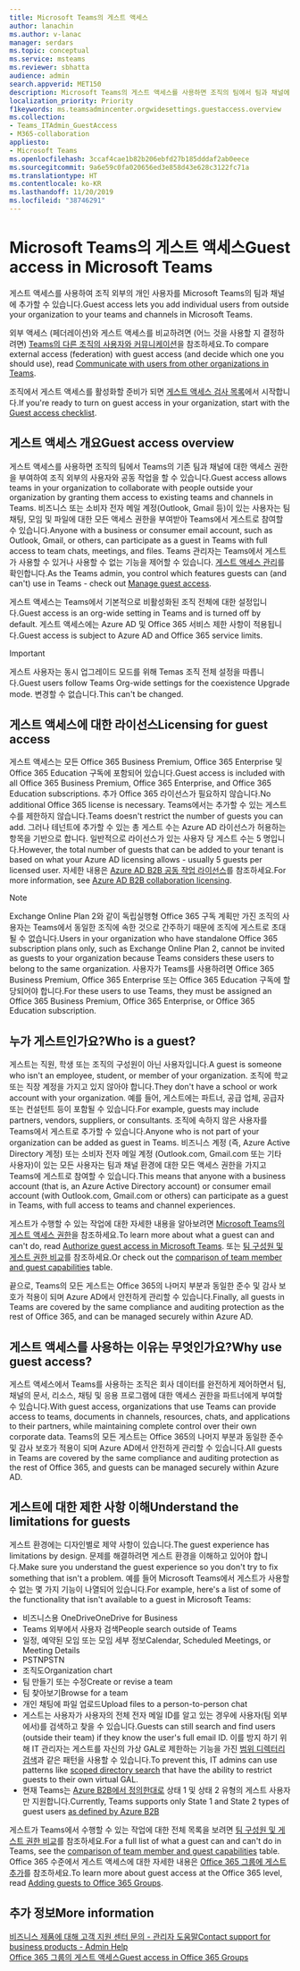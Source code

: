 ```yaml
---
title: Microsoft Teams의 게스트 액세스
author: lanachin
ms.author: v-lanac
manager: serdars
ms.topic: conceptual
ms.service: msteams
ms.reviewer: sbhatta
audience: admin
search.appverid: MET150
description: Microsoft Teams의 게스트 액세스를 사용하면 조직의 팀에서 팀과 채널에 대한 액세스 권한을 부여하여 조직 외부의 사용자와 공동 작업을 할 수 있습니다.
localization_priority: Priority
f1keywords: ms.teamsadmincenter.orgwidesettings.guestaccess.overview
ms.collection:
- Teams_ITAdmin_GuestAccess
- M365-collaboration
appliesto:
- Microsoft Teams
ms.openlocfilehash: 3ccaf4cae1b82b206ebfd27b185dddaf2ab0eece
ms.sourcegitcommit: 9a6e59c0fa020656ed3e858d43e628c3122fc71a
ms.translationtype: HT
ms.contentlocale: ko-KR
ms.lasthandoff: 11/20/2019
ms.locfileid: "38746291"
---
```

<a name="guest-access-in-microsoft-teams"></a><span data-ttu-id="d4b79-103">Microsoft Teams의 게스트 액세스</span><span class="sxs-lookup"><span data-stu-id="d4b79-103">Guest access in Microsoft Teams</span></span>
======================================

<span data-ttu-id="d4b79-104">게스트 액세스를 사용하여 조직 외부의 개인 사용자를 Microsoft Teams의 팀과 채널에 추가할 수 있습니다.</span><span class="sxs-lookup"><span data-stu-id="d4b79-104">Guest access lets you add individual users from outside your organization to your teams and channels in Microsoft Teams.</span></span> 

<span data-ttu-id="d4b79-105">외부 액세스 (페더레이션)와 게스트 액세스를 비교하려면 (어느 것을 사용할 지 결정하려면) [Teams의 다른 조직의 사용자와 커뮤니케이션](communicate-with-users-from-other-organizations.md)을 참조하세요.</span><span class="sxs-lookup"><span data-stu-id="d4b79-105">To compare external access (federation) with guest access (and decide which one you should use), read [Communicate with users from other organizations in Teams](communicate-with-users-from-other-organizations.md).</span></span>

<span data-ttu-id="d4b79-106">조직에서 게스트 액세스를 활성화할 준비가 되면 [게스트 액세스 검사 목록](guest-access-checklist.md)에서 시작합니다.</span><span class="sxs-lookup"><span data-stu-id="d4b79-106">If you're ready to turn on guest access in your organization, start with the [Guest access checklist](guest-access-checklist.md).</span></span>

## <a name="guest-access-overview"></a><span data-ttu-id="d4b79-107">게스트 액세스 개요</span><span class="sxs-lookup"><span data-stu-id="d4b79-107">Guest access overview</span></span>

<span data-ttu-id="d4b79-108">게스트 액세스를 사용하면 조직의 팀에서 Teams의 기존 팀과 채널에 대한 액세스 권한을 부여하여 조직 외부의 사용자와 공동 작업을 할 수 있습니다.</span><span class="sxs-lookup"><span data-stu-id="d4b79-108">Guest access allows teams in your organization to collaborate with people outside your organization by granting them access to existing teams and channels in Teams.</span></span> <span data-ttu-id="d4b79-109">비즈니스 또는 소비자 전자 메일 계정(Outlook, Gmail 등)이 있는 사용자는 팀 채팅, 모임 및 파일에 대한 모든 액세스 권한을 부여받아 Teams에서 게스트로 참여할 수 있습니다.</span><span class="sxs-lookup"><span data-stu-id="d4b79-109">Anyone with a business or consumer email account, such as Outlook, Gmail, or others, can participate as a guest in Teams with full access to team chats, meetings, and files.</span></span> <span data-ttu-id="d4b79-110">Teams 관리자는 Teams에서 게스트가 사용할 수 있거나 사용할 수 없는 기능을 제어할 수 있습니다. [게스트 액세스 관리](manage-guests.md)를 확인합니다.</span><span class="sxs-lookup"><span data-stu-id="d4b79-110">As the Teams admin, you control which features guests can (and can't) use in Teams - check out [Manage guest access](manage-guests.md).</span></span>

<span data-ttu-id="d4b79-111">게스트 액세스는 Teams에서 기본적으로 비활성화된 조직 전체에 대한 설정입니다.</span><span class="sxs-lookup"><span data-stu-id="d4b79-111">Guest access is an org-wide setting in Teams and is turned off by default.</span></span> <span data-ttu-id="d4b79-112">게스트 액세스에는 Azure AD 및 Office 365 서비스 제한 사항이 적용됩니다.</span><span class="sxs-lookup"><span data-stu-id="d4b79-112">Guest access is subject to Azure AD and Office 365 service limits.</span></span>


> [!IMPORTANT]
> <span data-ttu-id="d4b79-113">게스트 사용자는 동시 업그레이드 모드를 위해 Temas 조직 전체 설정을 따릅니다.</span><span class="sxs-lookup"><span data-stu-id="d4b79-113">Guest users follow Teams Org-wide settings for the coexistence Upgrade mode.</span></span> <span data-ttu-id="d4b79-114">변경할 수 없습니다.</span><span class="sxs-lookup"><span data-stu-id="d4b79-114">This can't be changed.</span></span>

## <a name="licensing-for-guest-access"></a><span data-ttu-id="d4b79-115">게스트 액세스에 대한 라이선스</span><span class="sxs-lookup"><span data-stu-id="d4b79-115">Licensing for guest access</span></span>

<span data-ttu-id="d4b79-116">게스트 액세스는 모든 Office 365 Business Premium, Office 365 Enterprise 및 Office 365 Education 구독에 포함되어 있습니다.</span><span class="sxs-lookup"><span data-stu-id="d4b79-116">Guest access is included with all Office 365 Business Premium, Office 365 Enterprise, and Office 365 Education subscriptions.</span></span> <span data-ttu-id="d4b79-117">추가 Office 365 라이선스가 필요하지 않습니다.</span><span class="sxs-lookup"><span data-stu-id="d4b79-117">No additional Office 365 license is necessary.</span></span> <span data-ttu-id="d4b79-118">Teams에서는 추가할 수 있는 게스트 수를 제한하지 않습니다.</span><span class="sxs-lookup"><span data-stu-id="d4b79-118">Teams doesn't restrict the number of guests you can add.</span></span> <span data-ttu-id="d4b79-119">그러나 테넌트에 추가할 수 있는 총 게스트 수는 Azure AD 라이선스가 허용하는 항목을 기반으로 합니다. 일반적으로 라이선스가 있는 사용자 당 게스트 수는 5 명입니다.</span><span class="sxs-lookup"><span data-stu-id="d4b79-119">However, the total number of guests that can be added to your tenant is based on what your Azure AD licensing allows - usually 5 guests per licensed user.</span></span> <span data-ttu-id="d4b79-120">자세한 내용은 [Azure AD B2B 공동 작업 라이선스](https://docs.microsoft.com/azure/active-directory/b2b/licensing-guidance)를 참조하세요.</span><span class="sxs-lookup"><span data-stu-id="d4b79-120">For more information, see [Azure AD B2B collaboration licensing](https://docs.microsoft.com/azure/active-directory/b2b/licensing-guidance).</span></span>


> [!NOTE]
> <span data-ttu-id="d4b79-121">Exchange Online Plan 2와 같이 독립실행형 Office 365 구독 계획만 가진 조직의 사용자는 Teams에서 동일한 조직에 속한 것으로 간주하기 때문에 조직에 게스트로 초대될 수 없습니다.</span><span class="sxs-lookup"><span data-stu-id="d4b79-121">Users in your organization who have standalone Office 365 subscription plans only, such as Exchange Online Plan 2, cannot be invited as guests to your organization because Teams considers these users to belong to the same organization.</span></span> <span data-ttu-id="d4b79-122">사용자가 Teams를 사용하려면 Office 365 Business Premium, Office 365 Enterprise 또는 Office 365 Education 구독에 할당되어야 합니다.</span><span class="sxs-lookup"><span data-stu-id="d4b79-122">For these users to use Teams, they must be assigned an Office 365 Business Premium, Office 365 Enterprise, or Office 365 Education subscription.</span></span> 

## <a name="who-is-a-guest"></a><span data-ttu-id="d4b79-123">누가 게스트인가요?</span><span class="sxs-lookup"><span data-stu-id="d4b79-123">Who is a guest?</span></span>

<span data-ttu-id="d4b79-124">게스트는 직원, 학생 또는 조직의 구성원이 아닌 사용자입니다.</span><span class="sxs-lookup"><span data-stu-id="d4b79-124">A guest is someone who isn't an employee, student, or member of your organization.</span></span> <span data-ttu-id="d4b79-125">조직에 학교 또는 직장 계정을 가지고 있지 않아야 합니다.</span><span class="sxs-lookup"><span data-stu-id="d4b79-125">They don't have a school or work account with your organization.</span></span> <span data-ttu-id="d4b79-126">예를 들어, 게스트에는 파트너, 공급 업체, 공급자 또는 컨설턴트 등이 포함될 수 있습니다.</span><span class="sxs-lookup"><span data-stu-id="d4b79-126">For example, guests may include partners, vendors, suppliers, or consultants.</span></span> <span data-ttu-id="d4b79-127">조직에 속하지 않은 사용자를 Teams에서 게스트로 추가할 수 있습니다.</span><span class="sxs-lookup"><span data-stu-id="d4b79-127">Anyone who is not part of your organization can be added as guest in Teams.</span></span> <span data-ttu-id="d4b79-128">비즈니스 계정 (즉, Azure Active Directory 계정) 또는 소비자 전자 메일 계정 (Outlook.com, Gmail.com 또는 기타 사용자)이 있는 모든 사용자는 팀과 채널 환경에 대한 모든 액세스 권한을 가지고 Teams에 게스트로 참여할 수 있습니다.</span><span class="sxs-lookup"><span data-stu-id="d4b79-128">This means that anyone with a business account (that is, an Azure Active Directory account) or consumer email account (with Outlook.com, Gmail.com or others) can participate as a guest in Teams, with full access to teams and channel experiences.</span></span>

<span data-ttu-id="d4b79-129">게스트가 수행할 수 있는 작업에 대한 자세한 내용을 알아보려면 [Microsoft Teams의 게스트 액세스 권한](teams-dependencies.md)을 참조하세요.</span><span class="sxs-lookup"><span data-stu-id="d4b79-129">To learn more about what a guest can and can't do, read [Authorize guest access in Microsoft Teams](teams-dependencies.md).</span></span> <span data-ttu-id="d4b79-130">또는 [팀 구성원 및 게스트 권한 비교](guest-experience.md#comparison-of-team-member-and-guest-capabilities)를 참조하세요.</span><span class="sxs-lookup"><span data-stu-id="d4b79-130">Or check out the [comparison of team member and guest capabilities](guest-experience.md#comparison-of-team-member-and-guest-capabilities) table.</span></span> 

<span data-ttu-id="d4b79-131">끝으로, Teams의 모든 게스트는 Office 365의 나머지 부분과 동일한 준수 및 감사 보호가 적용이 되며 Azure AD에서 안전하게 관리할 수 있습니다.</span><span class="sxs-lookup"><span data-stu-id="d4b79-131">Finally, all guests in Teams are covered by the same compliance and auditing protection as the rest of Office 365, and can be managed securely within Azure AD.</span></span>

## <a name="why-use-guest-access"></a><span data-ttu-id="d4b79-132">게스트 액세스를 사용하는 이유는 무엇인가요?</span><span class="sxs-lookup"><span data-stu-id="d4b79-132">Why use guest access?</span></span>

<span data-ttu-id="d4b79-133">게스트 액세스에서 Teams를 사용하는 조직은 회사 데이터를 완전하게 제어하면서 팀, 채널의 문서, 리소스, 채팅 및 응용 프로그램에 대한 액세스 권한을 파트너에게 부여할 수 있습니다.</span><span class="sxs-lookup"><span data-stu-id="d4b79-133">With guest access, organizations that use Teams can provide access to teams, documents in channels, resources, chats, and applications to their partners, while maintaining complete control over their own corporate data.</span></span> <span data-ttu-id="d4b79-134">Teams의 모든 게스트는 Office 365의 나머지 부분과 동일한 준수 및 감사 보호가 적용이 되며 Azure AD에서 안전하게 관리할 수 있습니다.</span><span class="sxs-lookup"><span data-stu-id="d4b79-134">All guests in Teams are covered by the same compliance and auditing protection as the rest of Office 365, and guests can be managed securely within Azure AD.</span></span>  

## <a name="understand-the-limitations-for-guests"></a><span data-ttu-id="d4b79-135">게스트에 대한 제한 사항 이해</span><span class="sxs-lookup"><span data-stu-id="d4b79-135">Understand the limitations for guests</span></span>

<span data-ttu-id="d4b79-136">게스트 환경에는 디자인별로 제약 사항이 있습니다.</span><span class="sxs-lookup"><span data-stu-id="d4b79-136">The guest experience has limitations by design.</span></span> <span data-ttu-id="d4b79-137">문제를 해결하려면 게스트 환경을 이해하고 있어야 합니다.</span><span class="sxs-lookup"><span data-stu-id="d4b79-137">Make sure you understand the guest experience so you don't try to fix something that isn't a problem.</span></span> <span data-ttu-id="d4b79-138">예를 들어 Microsoft Teams에서 게스트가 사용할 수 없는 몇 가지 기능이 나열되어 있습니다.</span><span class="sxs-lookup"><span data-stu-id="d4b79-138">For example, here's a list of some of the functionality that isn't available to a guest in Microsoft Teams:</span></span>

- <span data-ttu-id="d4b79-139">비즈니스용 OneDrive</span><span class="sxs-lookup"><span data-stu-id="d4b79-139">OneDrive for Business</span></span>
- <span data-ttu-id="d4b79-140">Teams 외부에서 사용자 검색</span><span class="sxs-lookup"><span data-stu-id="d4b79-140">People search outside of Teams</span></span>
- <span data-ttu-id="d4b79-141">일정, 예약된 모임 또는 모임 세부 정보</span><span class="sxs-lookup"><span data-stu-id="d4b79-141">Calendar, Scheduled Meetings, or Meeting Details</span></span>
- <span data-ttu-id="d4b79-142">PSTN</span><span class="sxs-lookup"><span data-stu-id="d4b79-142">PSTN</span></span>
- <span data-ttu-id="d4b79-143">조직도</span><span class="sxs-lookup"><span data-stu-id="d4b79-143">Organization chart</span></span>
- <span data-ttu-id="d4b79-144">팀 만들기 또는 수정</span><span class="sxs-lookup"><span data-stu-id="d4b79-144">Create or revise a team</span></span>
- <span data-ttu-id="d4b79-145">팀 찾아보기</span><span class="sxs-lookup"><span data-stu-id="d4b79-145">Browse for a team</span></span>
- <span data-ttu-id="d4b79-146">개인 채팅에 파일 업로드</span><span class="sxs-lookup"><span data-stu-id="d4b79-146">Upload files to a person-to-person chat</span></span>
- <span data-ttu-id="d4b79-147">게스트는 사용자가 사용자의 전체 전자 메일 ID를 알고 있는 경우에 사용자(팀 외부에서)를 검색하고 찾을 수 있습니다.</span><span class="sxs-lookup"><span data-stu-id="d4b79-147">Guests can still search and find users (outside their team) if they know the user's full email ID.</span></span> <span data-ttu-id="d4b79-148">이를 방지 하기 위해 IT 관리자는 게스트를 자신의 가상 GAL로 제한하는 기능을 가진 [범위 디렉터리 검색](teams-scoped-directory-search.md)과 같은 패턴을 사용할 수 있습니다.</span><span class="sxs-lookup"><span data-stu-id="d4b79-148">To prevent this, IT admins can use patterns like [scoped directory search](teams-scoped-directory-search.md) that have the ability to restrict guests to their own virtual GAL.</span></span>
- <span data-ttu-id="d4b79-149">현재 Teams는 [Azure B2B에서 정의한대로](https://docs.microsoft.com/azure/active-directory/b2b/user-properties) 상태 1 및 상태 2 유형의 게스트 사용자만 지원합니다.</span><span class="sxs-lookup"><span data-stu-id="d4b79-149">Currently, Teams supports only State 1 and State 2 types of guest users [as defined by Azure B2B](https://docs.microsoft.com/azure/active-directory/b2b/user-properties)</span></span>

<span data-ttu-id="d4b79-150">게스트가 Teams에서 수행할 수 있는 작업에 대한 전체 목록을 보려면 [팀 구성원 및 게스트 권한 비교](guest-experience.md#comparison-of-team-member-and-guest-capabilities)를 참조하세요.</span><span class="sxs-lookup"><span data-stu-id="d4b79-150">For a full list of what a guest can and can't do in Teams, see the [comparison of team member and guest capabilities](guest-experience.md#comparison-of-team-member-and-guest-capabilities) table.</span></span> <span data-ttu-id="d4b79-151">Office 365 수준에서 게스트 액세스에 대한 자세한 내용은 [Office 365 그룹에 게스트 추가](https://support.office.com/article/guest-access-in-office-365-groups-bfc7a840-868f-4fd6-a390-f347bf51aff6)를 참조하세요.</span><span class="sxs-lookup"><span data-stu-id="d4b79-151">To learn more about guest access at the Office 365 level, read [Adding guests to Office 365 Groups](https://support.office.com/article/guest-access-in-office-365-groups-bfc7a840-868f-4fd6-a390-f347bf51aff6).</span></span>


## <a name="more-information"></a><span data-ttu-id="d4b79-152">추가 정보</span><span class="sxs-lookup"><span data-stu-id="d4b79-152">More information</span></span>

[<span data-ttu-id="d4b79-153">비즈니스 제품에 대해 고객 지원 센터 문의 - 관리자 도움말</span><span class="sxs-lookup"><span data-stu-id="d4b79-153">Contact support for business products - Admin Help</span></span>](https://docs.microsoft.com/office365/admin/contact-support-for-business-products?toc=/microsoftteams/toc.json&bc=/microsoftteams/breadcrumb/toc.json)  
[<span data-ttu-id="d4b79-154">Office 365 그룹의 게스트 액세스</span><span class="sxs-lookup"><span data-stu-id="d4b79-154">Guest access in Office 365 Groups</span></span>](https://support.office.com/en-us/article/guest-access-in-office-365-groups-bfc7a840-868f-4fd6-a390-f347bf51aff6?ui=en-US&rs=en-US&ad=US#bkmk_usepowershell&PickTab=FAQ) 
  

